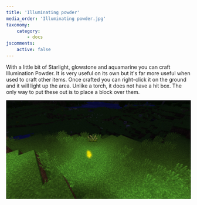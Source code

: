 ```yaml
---
title: 'Illuminating powder'
media_order: 'Illuminating powder.jpg'
taxonomy:
    category:
        - docs
jscomments:
    active: false
---
```


With a little bit of Starlight, glowstone and aquamarine you can craft Illumination Powder. It is very useful on its own but it's far more useful when used to craft other items. Once crafted you can right-click it on the ground and it will light up the area. Unlike a torch, it does not have a hit box. The only way to put these out is to place a block over them.

![Illuminating powder](Illuminating%20powder.jpg)
